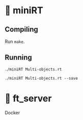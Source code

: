 # 📌 miniRT 

## Compiling
Run `make`.

## Running
```
./miniRT Multi-objects.rt

./miniRT Multi-objects.rt --save
```
# 📌 ft_server

Docker
